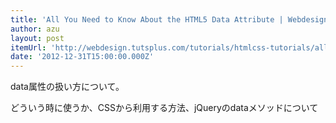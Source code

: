 ```yaml
---
title: 'All You Need to Know About the HTML5 Data Attribute | Webdesigntuts+'
author: azu
layout: post
itemUrl: 'http://webdesign.tutsplus.com/tutorials/htmlcss-tutorials/all-you-need-to-know-about-the-html5-data-attribute/'
date: '2012-12-31T15:00:00.000Z'
---
```

data属性の扱い方について。

どういう時に使うか、CSSから利用する方法、jQueryのdataメソッドについて
